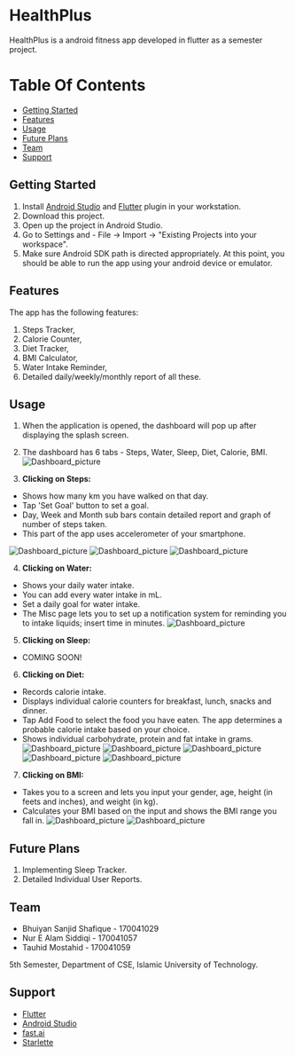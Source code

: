 # HealthPlus
 HealthPlus is a android fitness app developed in flutter as a semester project.
 
# Table Of Contents
- [Getting Started](#getting-started)
- [Features](#features)
- [Usage](#usage)
- [Future Plans](#future-plans)
- [Team](#team)
- [Support](#support)


## Getting Started

1. Install [Android Studio](https://developer.android.com/studio) and [Flutter](https://flutter.dev/) plugin in your workstation.
2. Download this project.
3. Open up the project in Android Studio.
4. Go to Settings and -  File -> Import -> "Existing Projects into your workspace".
5. Make sure Android SDK path is directed appropriately.
At this point, you should be able to run the app using your android device or emulator.

## Features

The app has the following features:
 
1. Steps Tracker,
2. Calorie Counter,
3. Diet Tracker,
4. BMI Calculator,
5. Water Intake Reminder,
6. Detailed daily/weekly/monthly report of all these.

## Usage

1. When the application is opened, the dashboard will pop up after displaying the splash screen.

2. The dashboard has 6 tabs - Steps, Water, Sleep, Diet, Calorie, BMI.
![Dashboard_picture](/Demo_Images/Picture1.png)

3. **Clicking on Steps:**
 - Shows how many km you have walked on that day.
 - Tap 'Set Goal' button to set a goal.
 - Day, Week and Month sub bars contain detailed report and graph of number of steps taken.
 - This part of the app uses accelerometer of your smartphone.
 
![Dashboard_picture](/Demo_Images/Picture2.png)
![Dashboard_picture](/Demo_Images/Picture3.png)
![Dashboard_picture](/Demo_Images/Picture4.png)
 
4. **Clicking on Water:**
 - Shows your daily water intake.
 - You can add every water intake in mL.
 - Set a daily goal for water intake.
 - The Misc page lets you to set up a notification system for reminding you to intake liquids; insert time in minutes.
![Dashboard_picture](/Demo_Images/Picture10.png)
 
5. **Clicking on Sleep:**
 - COMING SOON!
 
6. **Clicking on Diet:**
 - Records calorie intake.
 - Displays individual calorie counters for breakfast, lunch, snacks and dinner.
 - Tap Add Food to select the food you have eaten. The app determines a probable calorie intake based on your choice.
 - Shows individual carbohydrate, protein and fat intake in grams.
![Dashboard_picture](/Demo_Images/Picture5.png)
![Dashboard_picture](/Demo_Images/Picture6.png)
![Dashboard_picture](/Demo_Images/Picture7.png)
![Dashboard_picture](/Demo_Images/Picture8.png)
![Dashboard_picture](/Demo_Images/Picture9.png)
 
7. **Clicking on BMI:**
 - Takes you to a screen and lets you input your gender, age, height (in feets and inches), and weight (in kg).
 - Calculates your BMI based on the input and shows the BMI range you fall in.
![Dashboard_picture](/Demo_Images/Picture11.png)
![Dashboard_picture](/Demo_Images/Picture12.png)


## Future Plans

1. Implementing Sleep Tracker.
2. Detailed Individual User Reports.


## Team

- Bhuiyan Sanjid Shafique - 170041029
- Nur E Alam Siddiqi - 170041057
- Tauhid Mostahid - 170041059

5th Semester, Department of CSE, Islamic University of Technology.

## Support

- [Flutter](https://flutter.dev/)
- [Android Studio](https://developer.android.com/studio)
- [fast.ai](https://www.fast.ai)
- [Starlette](https://www.starlette.io/)

